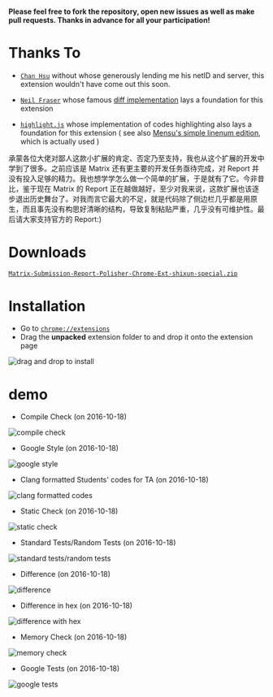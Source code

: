 #### Please feel free to fork the repository, open new issues as well as make pull requests. Thanks in advance for all your participation!

# Thanks To

- [``Chan Hsu``](https://github.com/chenxu2048) without whose generously lending me his netID and server, this extension wouldn't have come out this soon.

- [``Neil Fraser``](https://github.com/NeilFraser) whose famous [diff implementation](https://code.google.com/p/google-diff-match-patch/) lays a foundation for this extension

- [``highlight.js``](https://github.com/isagalaev/highlight.js) whose implementation of codes highlighting also lays a foundation for this extension ( see also [Mensu's simple linenum edition](https://github.com/Mensu/highlight.js), which is actually used )

承蒙各位大佬对鄙人这款小扩展的肯定、否定乃至支持，我也从这个扩展的开发中学到了很多。之前应该是 Matrix 还有更主要的开发任务亟待完成，对 Report 并没有投入足够的精力。我也想学学怎么做一个简单的扩展，于是就有了它。今非昔比，鉴于现在 Matrix 的 Report 正在越做越好，至少对我来说，这款扩展也该逐步退出历史舞台了。对我而言它最大的不足，就是代码除了侧边栏几乎都是用原生，而且事先没有构思好清晰的结构，导致复制粘贴严重，几乎没有可维护性。最后请大家支持官方的 Report:)

# Downloads

[``Matrix-Submission-Report-Polisher-Chrome-Ext-shixun-special.zip``](https://github.com/Mensu/Matrix-Submission-Report-Polisher-Chrome-Ext/archive/feature/shixun-special.zip)

# Installation

- Go to [``chrome://extensions``](chrome://extensions)
- Drag the **unpacked** extension folder to and drop it onto the extension page

<img src="http://7xrahq.com1.z0.glb.clouddn.com/chrome-ext-installation-drag-installation.png" alt="drag and drop to install">

<!-- - It is suggested that you check the "auto polish" box -->

<!-- <img src="http://7xrahq.com1.z0.glb.clouddn.com/chrome-ext-installation-auto.png" alt="auto polish"> -->

# demo

- Compile Check (on 2016-10-18)

<img src="http://7xrahq.com1.z0.glb.clouddn.com/matrix-submission-report-polisher-demo-compile-check-20161018.png" alt="compile check">

- Google Style (on 2016-10-18)

<img src="http://7xrahq.com1.z0.glb.clouddn.com/matrix-submission-report-polisher-demo-google-style-20161018.png" alt="google style">

- Clang formatted Students' codes for TA (on 2016-10-18)

<img src="http://7xrahq.com1.z0.glb.clouddn.com/matrix-submission-report-polisher-demo-clang-format-20161018.png" alt="clang formatted codes">

- Static Check (on 2016-10-18)

<img src="http://7xrahq.com1.z0.glb.clouddn.com/matrix-submission-report-polisher-demo-static-check-20161018.png" alt="static check">

- Standard Tests/Random Tests (on 2016-10-18)

<img src="http://7xrahq.com1.z0.glb.clouddn.com/matrix-submission-report-polisher-demo-tests-20161018.png" alt="standard tests/random tests">

- Difference (on 2016-10-18)

<img src="http://7xrahq.com1.z0.glb.clouddn.com/matrix-submission-report-polisher-demo-diff-1-20161018.png" alt="difference">

- Difference in hex (on 2016-10-18)

<img src="http://7xrahq.com1.z0.glb.clouddn.com/matrix-submission-report-polisher-demo-diff-2-20161018.png" alt="difference with hex">

- Memory Check (on 2016-10-18)

<img src="http://7xrahq.com1.z0.glb.clouddn.com/matrix-submission-report-polisher-demo-memory-20161018.png" alt="memory check">

- Google Tests (on 2016-10-18)

<img src="http://7xrahq.com1.z0.glb.clouddn.com/matrix-submission-report-polisher-demo-google-tests-20161018.png" alt="google tests">
